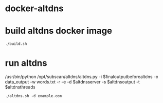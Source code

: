 # docker-altdns

# build altdns docker image

````shell
./build.sh
````


# run altdns
/usr/bin/python /opt/subscan/altdns/altdns.py -i $finaloutputbeforealtdns -o data_output -w words.txt -r -e -d $altdnsserver -s $altdnsoutput -t $altdnsthreads


````shell
./altdns.sh -d example.com
````